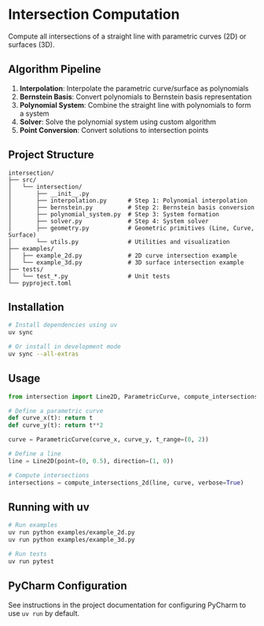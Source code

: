 # Intersection Computation

Compute all intersections of a straight line with parametric curves (2D) or surfaces (3D).

## Algorithm Pipeline

1. **Interpolation**: Interpolate the parametric curve/surface as polynomials
2. **Bernstein Basis**: Convert polynomials to Bernstein basis representation
3. **Polynomial System**: Combine the straight line with polynomials to form a system
4. **Solver**: Solve the polynomial system using custom algorithm
5. **Point Conversion**: Convert solutions to intersection points

## Project Structure

```
intersection/
├── src/
│   └── intersection/
│       ├── __init__.py
│       ├── interpolation.py      # Step 1: Polynomial interpolation
│       ├── bernstein.py          # Step 2: Bernstein basis conversion
│       ├── polynomial_system.py  # Step 3: System formation
│       ├── solver.py             # Step 4: System solver
│       ├── geometry.py           # Geometric primitives (Line, Curve, Surface)
│       └── utils.py              # Utilities and visualization
├── examples/
│   ├── example_2d.py             # 2D curve intersection example
│   └── example_3d.py             # 3D surface intersection example
├── tests/
│   └── test_*.py                 # Unit tests
└── pyproject.toml
```

## Installation

```bash
# Install dependencies using uv
uv sync

# Or install in development mode
uv sync --all-extras
```

## Usage

```python
from intersection import Line2D, ParametricCurve, compute_intersections_2d

# Define a parametric curve
def curve_x(t): return t
def curve_y(t): return t**2

curve = ParametricCurve(curve_x, curve_y, t_range=(0, 2))

# Define a line
line = Line2D(point=(0, 0.5), direction=(1, 0))

# Compute intersections
intersections = compute_intersections_2d(line, curve, verbose=True)
```

## Running with uv

```bash
# Run examples
uv run python examples/example_2d.py
uv run python examples/example_3d.py

# Run tests
uv run pytest
```

## PyCharm Configuration

See instructions in the project documentation for configuring PyCharm to use `uv run` by default.

